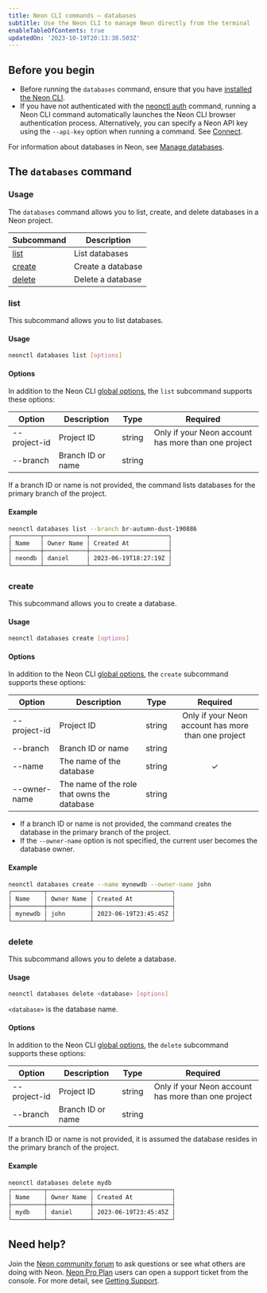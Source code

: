 ```yaml
---
title: Neon CLI commands — databases
subtitle: Use the Neon CLI to manage Neon directly from the terminal
enableTableOfContents: true
updatedOn: '2023-10-19T20:13:38.503Z'
---
```


## Before you begin

- Before running the `databases` command, ensure that you have [installed the Neon CLI](/docs/reference/neon-cli#install-the-neon-cli).
- If you have not authenticated with the [neonctl auth](/docs/reference/cli-auth) command, running a Neon CLI command automatically launches the Neon CLI browser authentication process. Alternatively, you can specify a Neon API key using the `--api-key` option when running a command. See [Connect](/docs/reference/neon-cli#connect).

For information about databases in Neon, see [Manage databases](/docs/manage/databases).

## The `databases` command

### Usage

The `databases` command allows you to list, create, and delete databases in a Neon project.

| Subcommand  | Description      |
|---------|------------------|
| [list](#list)    | List databases    |
| [create](#create)  | Create a database |
| [delete](#delete)  | Delete a database |

### list

This subcommand allows you to list databases.

#### Usage

```bash
neonctl databases list [options]
```

#### Options

In addition to the Neon CLI [global options](/docs/reference/neon-cli#global-options), the `list` subcommand supports these options:

| Option        | Description | Type   | Required  |
| ------------- | ----------- | ------ | :------: |
| --project-id  | Project ID  | string | Only if your Neon account has more than one project |
| --branch   | Branch ID or name   | string |  |

If a branch ID or name is not provided, the command lists databases for the primary branch of the project.

#### Example

<CodeBlock shouldWrap>

```bash
neonctl databases list --branch br-autumn-dust-190886
┌────────┬────────────┬──────────────────────┐
│ Name   │ Owner Name │ Created At           │
├────────┼────────────┼──────────────────────┤
│ neondb │ daniel     │ 2023-06-19T18:27:19Z │
└────────┴────────────┴──────────────────────┘
```

</CodeBlock>

### create

This subcommand allows you to create a database.

#### Usage

```bash
neonctl databases create [options]
```

#### Options

In addition to the Neon CLI [global options](/docs/reference/neon-cli#global-options), the `create` subcommand supports these options:

| Option               | Description                          | Type   | Required  |
| -------------------- | ------------------------------------ | ------ | :------: |
| --project-id         | Project ID                           | string | Only if your Neon account has more than one project |
| --branch             | Branch ID or name                    | string | |
| --name               | The name of the database             | string | &check; |
| --owner-name| The name of the role that owns the database | string |  |

- If a branch ID or name is not provided, the command creates the database in the primary branch of the project.
- If the `--owner-name` option is not specified, the current user becomes the database owner.


#### Example

<CodeBlock shouldWrap>

```bash
neonctl databases create --name mynewdb --owner-name john
┌─────────┬────────────┬──────────────────────┐
│ Name    │ Owner Name │ Created At           │
├─────────┼────────────┼──────────────────────┤
│ mynewdb │ john       │ 2023-06-19T23:45:45Z │
└─────────┴────────────┴──────────────────────┘
```

</CodeBlock>

### delete

This subcommand allows you to delete a database.

#### Usage

```bash
neonctl databases delete <database> [options]
```

`<database>` is the database name.

#### Options

In addition to the Neon CLI [global options](/docs/reference/neon-cli#global-options), the `delete` subcommand supports these options:

| Option           | Description  | Type   | Required  |
| ---------------- | ------------ | ------ | :------: |
| --project-id     | Project ID   | string | Only if your Neon account has more than one project |
| --branch         | Branch ID or name    | string | |

If a branch ID or name is not provided, it is assumed the database resides in the primary branch of the project.

#### Example

<CodeBlock shouldWrap>

```bash
neonctl databases delete mydb
┌─────────┬────────────┬──────────────────────┐
│ Name    │ Owner Name │ Created At           │
├─────────┼────────────┼──────────────────────┤
│ mydb    │ daniel     │ 2023-06-19T23:45:45Z │
└─────────┴────────────┴──────────────────────┘
```

</CodeBlock>

## Need help?

Join the [Neon community forum](https://community.neon.tech/) to ask questions or see what others are doing with Neon. [Neon Pro Plan](/docs/introduction/pro-plan) users can open a support ticket from the console. For more detail, see [Getting Support](/docs/introduction/support).
